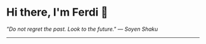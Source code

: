 <h1>Hi there, I'm Ferdi 👋</h1>

<p><em>
  "Do not regret the past. Look to the future." — Soyen Shaku
</em></p>

---
